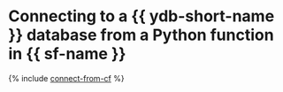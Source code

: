 # Connecting to a {{ ydb-short-name }} database from a Python function in {{ sf-name }}

{% include [connect-from-cf](../../_tutorials/connect-from-cf.md) %}
